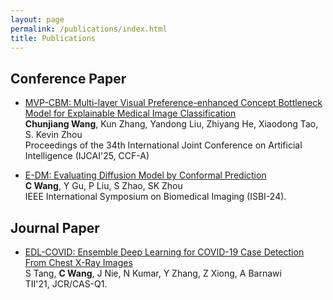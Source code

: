 ```yaml
---
layout: page
permalink: /publications/index.html
title: Publications
---
```


<!-- > (†: equal contribution, ~: corresponding author) -->
## Conference Paper

- [MVP-CBM: Multi-layer Visual Preference-enhanced Concept Bottleneck Model for Explainable Medical Image Classification](https://scholar.google.com/citations?view_op=view_citation&hl=zh-CN&user=7c77-jYAAAAJ&sortby=pubdate&citation_for_view=7c77-jYAAAAJ:zYLM7Y9cAGgC)<br>**Chunjiang Wang**, Kun Zhang, Yandong Liu, Zhiyang He, Xiaodong Tao, S. Kevin Zhou<br>Proceedings of the 34th International Joint Conference on Artificial Intelligence (IJCAI'25, CCF-A)

- [E-DM: Evaluating Diffusion Model by Conformal Prediction](https://ieeexplore.ieee.org/abstract/document/10635216)<br>**C Wang**, Y Gu, P Liu, S Zhao, SK Zhou<br>IEEE International Symposium on Biomedical Imaging (ISBI-24).

## Journal Paper

- [EDL-COVID: Ensemble Deep Learning for COVID-19 Case Detection From Chest X-Ray Images](https://ieeexplore.ieee.org/document/9350186/)<br>S Tang, **C Wang**, J Nie, N Kumar, Y Zhang, Z Xiong, A Barnawi<br>TII'21, JCR/CAS-Q1.

